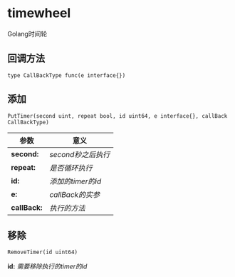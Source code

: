 # timewheel
Golang时间轮

## 回调方法

```Golang
type CallBackType func(e interface{})
```

## 添加

```Golang
PutTimer(second uint, repeat bool, id uint64, e interface{}, callBack CallBackType)
```

参数 | 意义
--- | ---
**second:** | _second秒之后执行_
**repeat:** | _是否循环执行_
**id:** | _添加的timer的id_
**e:** | _callBack的实参_
**callBack:** | _执行的方法_

## 移除

```Golang
RemoveTimer(id uint64)
```

**id:** _需要移除执行的timer的id_
